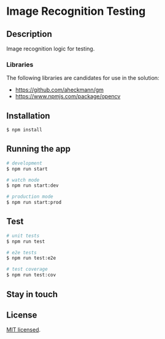 # Image Recognition Testing

## Description

Image recognition logic for testing.

### Libraries

The following libraries are candidates for use in the solution:

* https://github.com/aheckmann/gm 
* https://www.npmjs.com/package/opencv

## Installation

```bash
$ npm install
```

## Running the app

```bash
# development
$ npm run start

# watch mode
$ npm run start:dev

# production mode
$ npm run start:prod
```

## Test

```bash
# unit tests
$ npm run test

# e2e tests
$ npm run test:e2e

# test coverage
$ npm run test:cov
```

## Stay in touch


## License

[MIT licensed](LICENSE).
